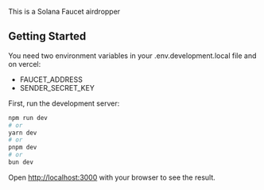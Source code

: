 This is a Solana Faucet airdropper

## Getting Started

You need two environment variables in your .env.development.local file and on vercel:
- FAUCET_ADDRESS
- SENDER_SECRET_KEY

First, run the development server:

```bash
npm run dev
# or
yarn dev
# or
pnpm dev
# or
bun dev
```

Open [http://localhost:3000](http://localhost:3000) with your browser to see the result.

